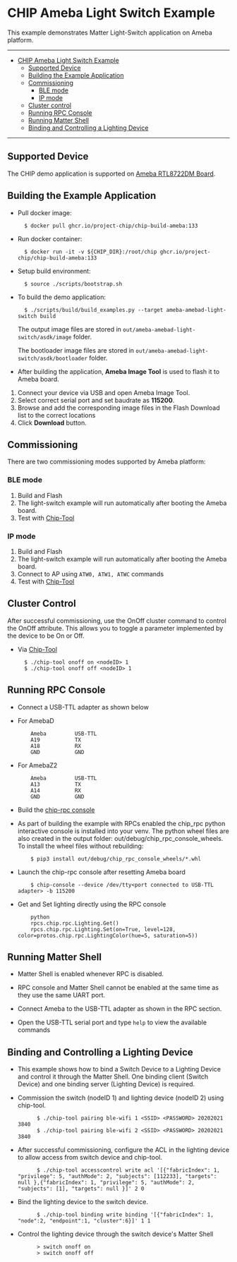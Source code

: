 # CHIP Ameba Light Switch Example

This example demonstrates Matter Light-Switch application on Ameba platform.

---

-   [CHIP Ameba Light Switch Example](#chip-ameba-light-switch-example)
    -   [Supported Device](#supported-device)
    -   [Building the Example Application](#building-the-example-application)
    -   [Commissioning](#commissioning)
        -   [BLE mode](#ble-mode)
        -   [IP mode](#ip-mode)
    -   [Cluster control](#cluster-control)
    -   [Running RPC Console](#running-rpc-console)
    -   [Running Matter Shell](#running-matter-shell)
    -   [Binding and Controlling a Lighting Device](#binding-and-controlling-a-lighting-device)

---

## Supported Device

The CHIP demo application is supported on
[Ameba RTL8722DM Board](https://www.amebaiot.com/en/amebad).

## Building the Example Application

-   Pull docker image:

          $ docker pull ghcr.io/project-chip/chip-build-ameba:133

-   Run docker container:

          $ docker run -it -v ${CHIP_DIR}:/root/chip ghcr.io/project-chip/chip-build-ameba:133

-   Setup build environment:

          $ source ./scripts/bootstrap.sh

-   To build the demo application:

          $ ./scripts/build/build_examples.py --target ameba-amebad-light-switch build

    The output image files are stored in
    `out/ameba-amebad-light-switch/asdk/image` folder.

    The bootloader image files are stored in
    `out/ameba-amebad-light-switch/asdk/bootloader` folder.

-   After building the application, **Ameba Image Tool** is used to flash it to
    Ameba board.

1. Connect your device via USB and open Ameba Image Tool.
2. Select correct serial port and set baudrate as **115200**.
3. Browse and add the corresponding image files in the Flash Download list to
   the correct locations
4. Click **Download** button.

## Commissioning

There are two commissioning modes supported by Ameba platform:

### BLE mode

1. Build and Flash
2. The light-switch example will run automatically after booting the Ameba
   board.
3. Test with
   [Chip-Tool](https://github.com/project-chip/connectedhomeip/tree/master/examples/chip-tool)

### IP mode

1. Build and Flash
2. The light-switch example will run automatically after booting the Ameba
   board.
3. Connect to AP using `ATW0, ATW1, ATWC` commands
4. Test with
   [Chip-Tool](https://github.com/project-chip/connectedhomeip/tree/master/examples/chip-tool)

## Cluster Control

After successful commissioning, use the OnOff cluster command to control the
OnOff attribute. This allows you to toggle a parameter implemented by the device
to be On or Off.

-   Via
    [Chip-Tool](https://github.com/project-chip/connectedhomeip/tree/master/examples/chip-tool#using-the-client-to-send-matter-commands)

          $ ./chip-tool onoff on <nodeID> 1
          $ ./chip-tool onoff off <nodeID> 1

## Running RPC Console

-   Connect a USB-TTL adapter as shown below
-   For AmebaD

            Ameba         USB-TTL
            A19           TX
            A18           RX
            GND           GND

*   For AmebaZ2

            Ameba         USB-TTL
            A13           TX
            A14           RX
            GND           GND

-   Build the
    [chip-rpc console](https://github.com/project-chip/connectedhomeip/tree/master/examples/common/pigweed/rpc_console)

-   As part of building the example with RPCs enabled the chip_rpc python
    interactive console is installed into your venv. The python wheel files are
    also created in the output folder: out/debug/chip_rpc_console_wheels. To
    install the wheel files without rebuilding:

            $ pip3 install out/debug/chip_rpc_console_wheels/*.whl

*   Launch the chip-rpc console after resetting Ameba board

            $ chip-console --device /dev/tty<port connected to USB-TTL adapter> -b 115200

-   Get and Set lighting directly using the RPC console

            python
            rpcs.chip.rpc.Lighting.Get()
            rpcs.chip.rpc.Lighting.Set(on=True, level=128, color=protos.chip.rpc.LightingColor(hue=5, saturation=5))

## Running Matter Shell

-   Matter Shell is enabled whenever RPC is disabled.

-   RPC console and Matter Shell cannot be enabled at the same time as they use
    the same UART port.

-   Connect Ameba to the USB-TTL adapter as shown in the RPC section.

-   Open the USB-TTL serial port and type `help` to view the available commands

## Binding and Controlling a Lighting Device

-   This example shows how to bind a Switch Device to a Lighting Device and
    control it through the Matter Shell. One binding client (Switch Device) and
    one binding server (Lighting Device) is required.

-   Commission the switch (nodeID 1) and lighting device (nodeID 2) using
    chip-tool.

              $ ./chip-tool pairing ble-wifi 1 <SSID> <PASSWORD> 20202021 3840
              $ ./chip-tool pairing ble-wifi 2 <SSID> <PASSWORD> 20202021 3840

*   After successful commissioning, configure the ACL in the lighting device to
    allow access from switch device and chip-tool.

              $ ./chip-tool accesscontrol write acl '[{"fabricIndex": 1, "privilege": 5, "authMode": 2, "subjects": [112233], "targets": null },{"fabricIndex": 1, "privilege": 5, "authMode": 2, "subjects": [1], "targets": null }]' 2 0

-   Bind the lighting device to the switch device.

              $ ./chip-tool binding write binding '[{"fabricIndex": 1, "node":2, "endpoint":1, "cluster":6}]' 1 1

-   Control the lighting device through the switch device's Matter Shell

              > switch onoff on
              > switch onoff off
